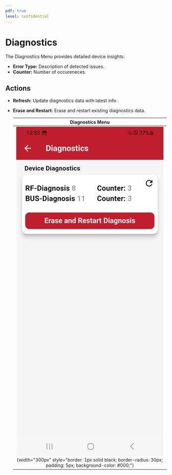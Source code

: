 ```yaml
---
pdf: true
level: confidential
---
```

# Diagnostics

The Diagnostics Menu provides detailed device insights:

- **Error Type:** Description of detected issues.
- **Counter:** Number of occureneces.

## Actions

- **Refresh:** Update diagnostics data with latest info .
- **Erase and Restart:** Erase and restart existing diagnostics data.

    | **Diagnostics Menu**       |
    |:----------------------:|
    | ![Diagnostics Menu](images/diagnostic_menu.PNG){width="300px" style="border: 1px solid black; border-radius: 30px; padding: 5px; background-color: #000;"} |
